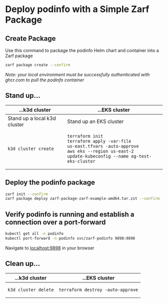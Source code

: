 # Deploy podinfo with a Simple Zarf Package

## Create Package

Use this command to package the podinfo Helm chart and container into a Zarf package

```bash
zarf package create --confirm
```

*Note: your local environment must be successfully authenticated with ghcr.com to pull the podinfo container*

## Stand up...

| ...k3d cluster | ...EKS cluster |
| - | - |
| Stand up a local k3d cluster | Stand up an EKS cluster |
| <pre><code>k3d cluster create</code></pre> | <pre><code>terraform init<br>terraform apply -var-file us-east.tfvars -auto-approve<br>aws eks --region us-east-2 update-kubeconfig --name eg-test-eks-cluster</code></pre> |

## Deploy the podinfo package

```bash
zarf init --confirm
zarf package deploy zarf-package-zarf-example-amd64.tar.zst --confirm
```
## Verify podinfo is running and establish a connection over a port-forward

```bash
kubectl get all -n podinfo
kubectl port-forward -n podinfo svc/zarf-podinfo 9898:9898
```

Navigate to <a href="localhost:9898">localhost:9898</a> in your browser

## Clean up...

| ...k3d cluster | ...EKS cluster |
| - | - |
| <pre><code>k3d cluster delete</code></pre> | <pre><code>terraform destroy -auto-approve</code></pre> |

